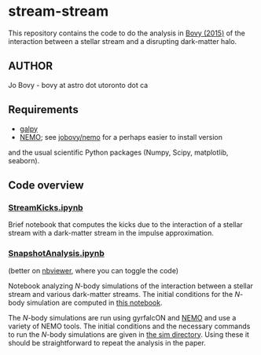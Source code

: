 # stream-stream

This repository contains the code to do the analysis in [Bovy
(2015)](http://arxiv.org/abs/1512.00452) of the interaction between a
stellar stream and a disrupting dark-matter halo.

## AUTHOR

Jo Bovy - bovy at astro dot utoronto dot ca

## Requirements

* [galpy](https://github.com/jobovy/galpy)
* [NEMO](http://bima.astro.umd.edu/nemo/); see [jobovy/nemo](https://github.com/jobovy/nemo) for a perhaps easier to install version

and the usual scientific Python packages (Numpy, Scipy, matplotlib,
seaborn).

## Code overview

### [StreamKicks.ipynb](py/StreamKicks.ipynb)

Brief notebook that computes the kicks due to the interaction of a
stellar stream with a dark-matter stream in the impulse approximation.

### [SnapshotAnalysis.ipynb](py/SnapshotAnalysis.ipynb)

(better on
[nbviewer](http://nbviewer.ipython.org/github/jobovy/stream-stream/blob/master/py/SnapshotAnalysis.ipynb), where you can toggle the code)

Notebook analyzing *N*-body simulations of the interaction between a
stellar stream and various dark-matter streams. The initial conditions
for the *N*-body simulation are computed in [this
notebook](py/Orbits-for-Nbody.ipynb).

The *N*-body simulations are run using gyrfalcON and
[NEMO](bima.astro.umd.edu/nemo/) and use a variety of NEMO tools. The
initial conditions and the necessary commands to run the *N*-body
simulations are given in [the sim directory](sim/). Using these it
should be straightforward to repeat the analysis in the paper.

